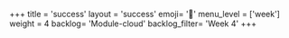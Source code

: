 +++
title = 'success'
layout = 'success'
emoji= '📝'
menu_level = ['week']
weight = 4
backlog= 'Module-cloud'
backlog_filter= 'Week 4'
+++


